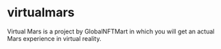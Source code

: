 # virtualmars
Virtual Mars is a project by GlobalNFTMart in which you will get an actual Mars experience in virtual reality.
